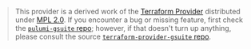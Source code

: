 > This provider is a derived work of the [Terraform Provider](https://github.com/terraform-providers/terraform-provider-gsuite)
> distributed under [MPL 2.0](https://www.mozilla.org/en-US/MPL/2.0/). If you encounter a bug or missing feature,
> first check the [`pulumi-gsuite` repo](/issues); however, if that doesn't turn up anything,
> please consult the source [`terraform-provider-gsuite` repo](https://github.com/terraform-providers/terraform-provider-gsuite/issues).

